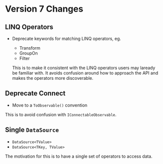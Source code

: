 # Version 7 Changes

## LINQ Operators
- Deprecate keywords for matching LINQ operators, eg.
  - Transform
  - GroupOn
  - Filter
  
  This is to make it consistent with the LINQ operators users may laready be familiar with.  It avoids confusion around how to approach the API and makes the operators more discoverable.
  
## Deprecate Connect
  - Move to a `ToObservable()` convention
    
  This is to avoid confusion with `IConnectableObservable`.
  
## Single `DataSource`
  - `DataSource<TValue>`
  - `DataSource<TKey, TValue>`
    
  The motivation for this is to have a single set of operators to access data.
